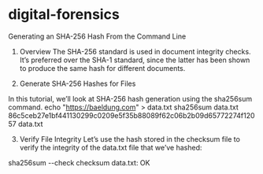 # digital-forensics
Generating an SHA-256 Hash From the Command Line
1. Overview
The SHA-256 standard is used in document integrity checks. It’s preferred over the SHA-1 standard, since the latter has been shown to produce the same hash for different documents.

2. Generate SHA-256 Hashes for Files

In this tutorial, we’ll look at SHA-256 hash generation using the sha256sum command.
echo "https://baeldung.com" > data.txt
sha256sum data.txt 
86c5ceb27e1bf441130299c0209e5f35b88089f62c06b2b09d65772274f12057 data.txt

3. Verify File Integrity
Let’s use the hash stored in the checksum file to verify the integrity of the data.txt file that we’ve hashed:

sha256sum --check checksum
data.txt: OK
